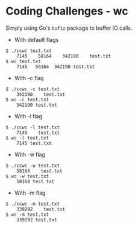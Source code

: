# Coding Challenges - wc

Simply using Go's `bufio` package to buffer IO calls.

- With default flags
```
$ ./ccwc test.txt
    7145    58164    342190    test.txt
$ wc test.txt
    7145   58164  342190 test.txt
```

- With -c flag
```
$ ./ccwc -c test.txt
    342190    test.txt
$ wc -c test.txt
    342190 test.txt
```

- With -l flag
```
$ ./ccwc -l test.txt
    7145    test.txt
$ wc -l test.txt
    7145 test.txt
```

- With -w flag
```
$ ./ccwc -w test.txt
    58164    test.txt
$ wc -w test.txt
    58164 test.txt
```

- With -m flag
```
$ ./ccwc -m test.txt
    339292    test.txt
$ wc -m test.txt
    339292 test.txt
```
